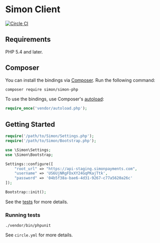 # Simon Client

[![Circle CI](https://circleci.com/gh/Simon/simon-php.svg?style=svg)](https://circleci.com/gh/Simon/simon-php)

## Requirements

PHP 5.4 and later.


## Composer

You can install the bindings via [Composer](http://getcomposer.org/). Run the following command:

```bash
composer require simon/simon-php
```

To use the bindings, use Composer's [autoload](https://getcomposer.org/doc/00-intro.md#autoloading):

```php
require_once('vendor/autoload.php');
```

## Getting Started

```php
require('/path/to/Simon/Settings.php');
require('/path/to/Simon/Bootstrap.php');

use \Simon\Settings;
use \Simon\Bootstrap;

Settings::configure([
    "root_url" => "https://api-staging.simonpayments.com",
    "username" => 'US6UjNRgFDxXY24GqPKajTtk',
    "password" => '04b5f38a-bae6-4d31-9267-c77a5620a26c'
]);

Bootstrap::init();
```

See the [tests](https://github.com/Simon/simon-php/tree/master/tests) for more details.

### Running tests

`./vendor/bin/phpunit`

See `circle.yml` for more details.

